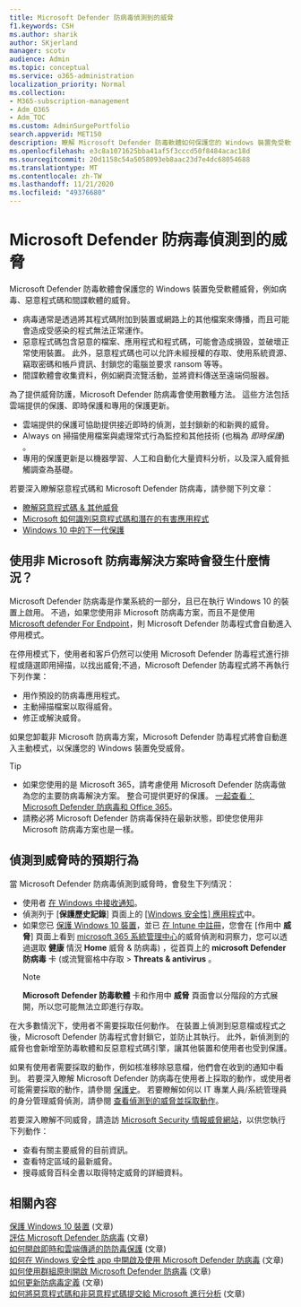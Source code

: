 ```yaml
---
title: Microsoft Defender 防病毒偵測到的威脅
f1.keywords: CSH
ms.author: sharik
author: SKjerland
manager: scotv
audience: Admin
ms.topic: conceptual
ms.service: o365-administration
localization_priority: Normal
ms.collection:
- M365-subscription-management
- Adm_O365
- Adm_TOC
ms.custom: AdminSurgePortfolio
search.appverid: MET150
description: 瞭解 Microsoft Defender 防毒軟體如何保護您的 Windows 裝置免受軟體威脅（如病毒、惡意程式碼和間諜軟體的威脅）。
ms.openlocfilehash: e3c8a1071625bba41af5f3cccd50f8484acac18d
ms.sourcegitcommit: 20d1158c54a5058093eb8aac23d7e4dc68054688
ms.translationtype: MT
ms.contentlocale: zh-TW
ms.lasthandoff: 11/21/2020
ms.locfileid: "49376680"
---
```

# <a name="threats-detected-by-microsoft-defender-antivirus"></a>Microsoft Defender 防病毒偵測到的威脅

Microsoft Defender 防毒軟體會保護您的 Windows 裝置免受軟體威脅，例如病毒、惡意程式碼和間諜軟體的威脅。

- 病毒通常是透過將其程式碼附加到裝置或網路上的其他檔案來傳播，而且可能會造成受感染的程式無法正常運作。
- 惡意程式碼包含惡意的檔案、應用程式和程式碼，可能會造成損毀，並破壞正常使用裝置。 此外，惡意程式碼也可以允許未經授權的存取、使用系統資源、竊取密碼和帳戶資訊、封鎖您的電腦並要求 ransom 等等。
- 間諜軟體會收集資料，例如網頁流覽活動，並將資料傳送至遠端伺服器。
 
為了提供威脅防護，Microsoft Defender 防病毒會使用數種方法。 這些方法包括雲端提供的保護、即時保護和專用的保護更新。

- 雲端提供的保護可協助提供接近即時的偵測，並封鎖新的和新興的威脅。
- Always on 掃描使用檔案與處理常式行為監控和其他技術 (也稱為 *即時保護*) 。
- 專用的保護更新是以機器學習、人工和自動化大量資料分析，以及深入威脅抵觸調查為基礎。 

若要深入瞭解惡意程式碼和 Microsoft Defender 防病毒，請參閱下列文章： 

- [瞭解惡意程式碼 & 其他威脅](/windows/security/threat-protection/intelligence/understanding-malware)
- [Microsoft 如何識別惡意程式碼和潛在的有害應用程式](/windows/security/threat-protection/intelligence/criteria)
- [Windows 10 中的下一代保護](/windows/security/threat-protection/microsoft-defender-antivirus/microsoft-defender-antivirus-in-windows-10)

## <a name="what-happens-when-a-non-microsoft-antivirus-solution-is-used"></a>使用非 Microsoft 防病毒解決方案時會發生什麼情況？ 

Microsoft Defender 防病毒是作業系統的一部分，且已在執行 Windows 10 的裝置上啟用。 不過，如果您使用非 Microsoft 防病毒方案，而且不是使用 [Microsoft defender For Endpoint](/windows/security/threat-protection/microsoft-defender-atp/microsoft-defender-advanced-threat-protection)，則 Microsoft Defender 防毒程式會自動進入停用模式。  

在停用模式下，使用者和客戶仍然可以使用 Microsoft Defender 防毒程式進行排程或隨選即用掃描，以找出威脅;不過，Microsoft Defender 防毒程式將不再執行下列作業：

- 用作預設的防病毒應用程式。
- 主動掃描檔案以取得威脅。
- 修正或解決威脅。

如果您卸載非 Microsoft 防病毒方案，Microsoft Defender 防毒程式將會自動進入主動模式，以保護您的 Windows 裝置免受威脅。

> [!TIP]
> - 如果您使用的是 Microsoft 365，請考慮使用 Microsoft Defender 防病毒做為您的主要防病毒解決方案。 整合可提供更好的保護。 [一起查看： Microsoft Defender 防病毒和 Office 365](/windows/security/threat-protection/microsoft-defender-antivirus/office-365-microsoft-defender-antivirus)。
> - 請務必將 Microsoft Defender 防病毒保持在最新狀態，即使您使用非 Microsoft 防病毒方案也是一樣。

## <a name="what-to-expect-when-threats-are-detected"></a>偵測到威脅時的預期行為

當 Microsoft Defender 防病毒偵測到威脅時，會發生下列情況：

- 使用者 [在 Windows 中接收通知](https://support.microsoft.com/windows/8942c744-6198-fe56-4639-34320cf9444e)。 
- 偵測列于 [**保護歷史記錄**] 頁面上的 [ [Windows 安全性] 應用程式](/windows/security/threat-protection/windows-defender-security-center/windows-defender-security-center)中。  
- 如果您已 [保護 Windows 10 裝置](secure-win-10-pcs.md)，並已 [在 Intune 中註冊](/mem/intune/enrollment/windows-enrollment-methods)，您會在 [作用中 **威脅**] 頁面上看到 <a href="https://go.microsoft.com/fwlink/p/?linkid=2024339" target="_blank">microsoft 365 系統管理中心</a>的威脅偵測和洞察力，您可以透過選取 **健康** 情況 **Home** 威脅 & 防病毒) ，從首頁上的 **microsoft Defender 防病毒** 卡 (或流覽窗格中存取  >  **Threats & antivirus** 。
    > [!NOTE]
    > **Microsoft Defender 防毒軟體** 卡和作用中 **威脅** 頁面會以分階段的方式展開，所以您可能無法立即進行存取。

在大多數情況下，使用者不需要採取任何動作。 在裝置上偵測到惡意檔或程式之後，Microsoft Defender 防毒程式會封鎖它，並防止其執行。 此外，新偵測到的威脅也會新增至防毒軟體和反惡意程式碼引擎，讓其他裝置和使用者也受到保護。  

如果有使用者需要採取的動作，例如核准移除惡意檔，他們會在收到的通知中看到。 若要深入瞭解 Microsoft Defender 防病毒在使用者上採取的動作，或使用者可能需要採取的動作，請參閱 [保護史](https://support.microsoft.com/office/f1e5fd95-09b4-46d1-b8c7-1059a1e09708)。 若要瞭解如何以 IT 專業人員/系統管理員的身分管理威脅偵測，請參閱 [查看偵測到的威脅並採取動作](review-threats-take-action.md)。

若要深入瞭解不同威脅，請造訪 <a href="https://www.microsoft.com/wdsi/threats" target="_blank">Microsoft Security 情報威脅網站</a>，以供您執行下列動作： 

- 查看有關主要威脅的目前資訊。
- 查看特定區域的最新威脅。
- 搜尋威脅百科全書以取得特定威脅的詳細資料。

## <a name="related-content"></a>相關內容

[保護 Windows 10 裝置](secure-windows-10-devices.md) (文章) \
[評估 Microsoft Defender 防病毒](/windows/security/threat-protection/microsoft-defender-antivirus/evaluate-microsoft-defender-antivirus) (文章) \
[如何開啟即時和雲端傳遞的防防毒保護](/mem/intune/user-help/turn-on-defender-windows#turn-on-real-time-and-cloud-delivered-protection) (文章) \
[如何在 Windows 安全性 app 中開啟及使用 Microsoft Defender 防病毒](/windows/security/threat-protection/microsoft-defender-antivirus/microsoft-defender-security-center-antivirus) (文章) \
[如何使用群組原則開啟 Microsoft Defender 防病毒](/mem/intune/user-help/turn-on-defender-windows#turn-on-windows-defender) (文章) \
[如何更新防病毒定義](/mem/intune/user-help/turn-on-defender-windows#update-your-antivirus-definitions) (文章) \
[如何將惡意程式碼和非惡意程式碼提交給 Microsoft 進行分析](/microsoft-365/security/office-365-security/submitting-malware-and-non-malware-to-microsoft-for-analysis) (文章) 